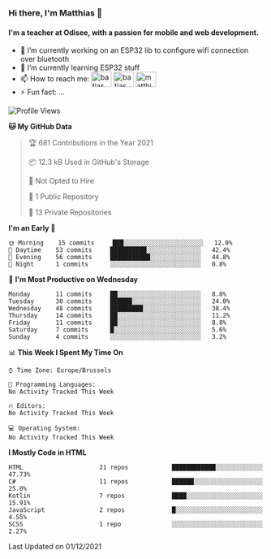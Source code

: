 ### Hi there, I'm Matthias 👋

#### I'm a teacher at Odisee, with a passion for mobile and web development.

- 🔭 I’m currently working on an ESP32 lib to configure wifi connection over bluetooth
- 🌱 I’m currently learning ESP32 stuff
- 📫 How to reach me: <a href="https://dev.to/batjas" target="_blank"><img align="center" src="https://raw.githubusercontent.com/rahuldkjain/github-profile-readme-generator/master/src/images/icons/Social/devto.svg" alt="batjas" height="30" width="40" /></a>
<a href="https://twitter.com/batjas" target="_blank"><img align="center" src="https://raw.githubusercontent.com/rahuldkjain/github-profile-readme-generator/master/src/images/icons/Social/twitter.svg" alt="batjas" height="30" width="40" /></a>
<a href="https://linkedin.com/in/matthiasdruwé" target="_blank"><img align="center" src="https://raw.githubusercontent.com/rahuldkjain/github-profile-readme-generator/master/src/images/icons/Social/linked-in-alt.svg" alt="matthiasdruwé" height="30" width="40" /></a>
- ⚡ Fun fact: ...


<!--START_SECTION:waka-->
![Profile Views](http://img.shields.io/badge/Profile%20Views-221-blue)

**🐱 My GitHub Data** 

> 🏆 681 Contributions in the Year 2021
 > 
> 📦 12.3 kB Used in GitHub's Storage 
 > 
> 🚫 Not Opted to Hire
 > 
> 📜 1 Public Repository 
 > 
> 🔑 13 Private Repositories  
 > 
**I'm an Early 🐤** 

```text
🌞 Morning    15 commits     ███░░░░░░░░░░░░░░░░░░░░░░   12.0% 
🌆 Daytime    53 commits     ██████████░░░░░░░░░░░░░░░   42.4% 
🌃 Evening    56 commits     ███████████░░░░░░░░░░░░░░   44.8% 
🌙 Night      1 commits      ░░░░░░░░░░░░░░░░░░░░░░░░░   0.8%

```
📅 **I'm Most Productive on Wednesday** 

```text
Monday       11 commits     ██░░░░░░░░░░░░░░░░░░░░░░░   8.8% 
Tuesday      30 commits     ██████░░░░░░░░░░░░░░░░░░░   24.0% 
Wednesday    48 commits     █████████░░░░░░░░░░░░░░░░   38.4% 
Thursday     14 commits     ██░░░░░░░░░░░░░░░░░░░░░░░   11.2% 
Friday       11 commits     ██░░░░░░░░░░░░░░░░░░░░░░░   8.8% 
Saturday     7 commits      █░░░░░░░░░░░░░░░░░░░░░░░░   5.6% 
Sunday       4 commits      ░░░░░░░░░░░░░░░░░░░░░░░░░   3.2%

```


📊 **This Week I Spent My Time On** 

```text
⌚︎ Time Zone: Europe/Brussels

💬 Programming Languages: 
No Activity Tracked This Week

🔥 Editors: 
No Activity Tracked This Week

💻 Operating System: 
No Activity Tracked This Week

```

**I Mostly Code in HTML** 

```text
HTML                     21 repos            ████████████░░░░░░░░░░░░░   47.73% 
C#                       11 repos            ██████░░░░░░░░░░░░░░░░░░░   25.0% 
Kotlin                   7 repos             ████░░░░░░░░░░░░░░░░░░░░░   15.91% 
JavaScript               2 repos             █░░░░░░░░░░░░░░░░░░░░░░░░   4.55% 
SCSS                     1 repo              ░░░░░░░░░░░░░░░░░░░░░░░░░   2.27%

```



 Last Updated on 01/12/2021
<!--END_SECTION:waka-->
